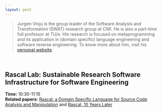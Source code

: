 ```yaml
---
layout: post
---
```


> Jurgen Vinju is the group leader of the Software Analysis and Transformation (SWAT) research group at CWI.
He is also a part-time full professor at TU/e.
His research is focused on metaprogramming and its application in (domain specific) language engineering and software reverse engineering.
To know more about him, visit his [personal website](https://homepages.cwi.nl/~jurgenv/).

<br>

## Rascal Lab: Sustainable Research Software Infrastructure for Software Engineering

**Time:** 10:30-11:15 <br>
**Related papers:** [Rascal: a Domain Specific Language for Source Code Analysis and
Manipulation](https://homepages.cwi.nl/~jurgenv/papers/SCAM-2009.pdf) and [Rascal, 10 Years Later](https://homepages.cwi.nl/~jurgenv/papers/scam-2019.pdf)
